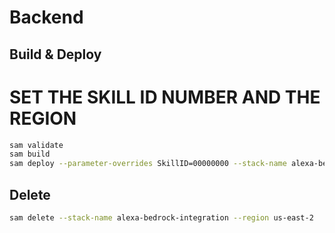 # Backend

## Build & Deploy
# SET THE SKILL ID NUMBER AND THE REGION

```bash
sam validate
sam build
sam deploy --parameter-overrides SkillID=00000000 --stack-name alexa-bedrock-integration  --region us-east-2 --capabilities CAPABILITY_AUTO_EXPAND CAPABILITY_IAM --resolve-s3
```

## Delete

```bash
sam delete --stack-name alexa-bedrock-integration --region us-east-2
```
